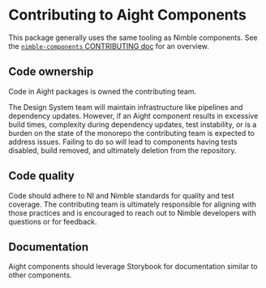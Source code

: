 # Contributing to Aight Components

This package generally uses the same tooling as Nimble components. See the [`nimble-components` CONTRIBUTING doc](/packages/nimble-components/CONTRIBUTING.md) for an overview.

## Code ownership

Code in Aight packages is owned the contributing team.

The Design System team will maintain infrastructure like pipelines and dependency updates. However, if an Aight component results in excessive build times, complexity during dependency updates, test instability, or is a burden on the state of the monorepo the contributing team is expected to address issues. Failing to do so will lead to components having tests disabled, build removed, and ultimately deletion from the repository.

## Code quality

Code should adhere to NI and Nimble standards for quality and test coverage. The contributing team is ultimately responsible for aligning with those practices and is encouraged to reach out to Nimble developers with questions or for feedback.

## Documentation

Aight components should leverage Storybook for documentation similar to other components.
